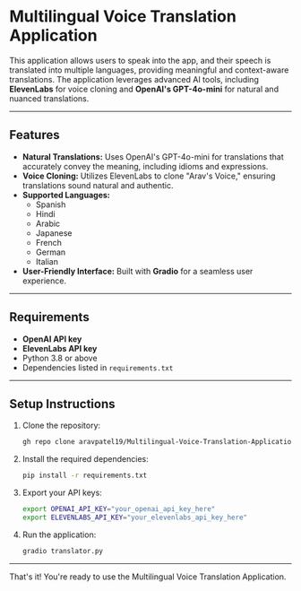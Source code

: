 
# Multilingual Voice Translation Application

This application allows users to speak into the app, and their speech is translated into multiple languages, providing meaningful and context-aware translations. The application leverages advanced AI tools, including **ElevenLabs** for voice cloning and **OpenAI's GPT-4o-mini** for natural and nuanced translations.

---

## Features

- **Natural Translations:** Uses OpenAI's GPT-4o-mini for translations that accurately convey the meaning, including idioms and expressions.
- **Voice Cloning:** Utilizes ElevenLabs to clone "Arav's Voice," ensuring translations sound natural and authentic.
- **Supported Languages:** 
  - Spanish
  - Hindi
  - Arabic
  - Japanese
  - French
  - German
  - Italian
- **User-Friendly Interface:** Built with **Gradio** for a seamless user experience.

---

## Requirements

- **OpenAI API key**
- **ElevenLabs API key**
- Python 3.8 or above
- Dependencies listed in `requirements.txt`

---

## Setup Instructions

1. Clone the repository:
   ```bash
   gh repo clone aravpatel19/Multilingual-Voice-Translation-Application
   ```

2. Install the required dependencies:
   ```bash
   pip install -r requirements.txt
   ```

3. Export your API keys:
   ```bash
   export OPENAI_API_KEY="your_openai_api_key_here"
   export ELEVENLABS_API_KEY="your_elevenlabs_api_key_here"
   ```

4. Run the application:
   ```bash
   gradio translator.py
   ```

---

That's it! You're ready to use the Multilingual Voice Translation Application.
